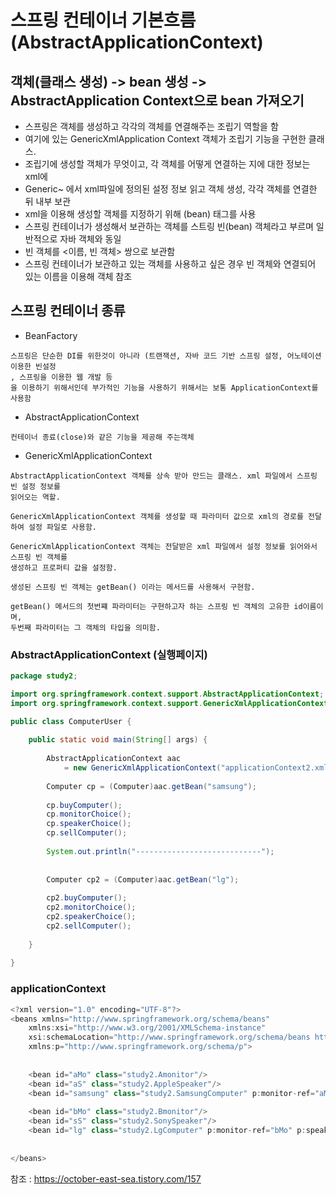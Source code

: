# 스프링 컨테이너 기본흐름(AbstractApplicationContext)

## 객체(클래스 생성) -> bean 생성 -> AbstractApplication Context으로 bean 가져오기

- 스프링은 객체를 생성하고 각각의 객체를 연결해주는 조립기 역할을 함
- 여기에 있는 GenericXmlApplication Context 객체가 조립기 기능을 구현한 클래스.
- 조립기에 생성할 객체가 무엇이고, 각 객체를 어떻게 연결하는 지에 대한 정보는 xml에
- Generic~ 에서 xml파일에 정의된 설정 정보 읽고 객체 생성, 각각 객체를 연결한 뒤 내부 보관
- xml을 이용해 생성할 객체를 지정하기 위해 (bean) 태그를 사용
- 스프링 컨테이너가 생성해서 보관하는 객체를 스트링 빈(bean) 객체라고 부르며 일반적으로 자바 객체와 동일
- 빈 객체를 <이름, 빈 객체> 쌍으로 보관함
- 스프링 컨테이너가 보관하고 있는 객체를 사용하고 싶은 경우 빈 객체와 연결되어 있는 이름을 이용해 객체 참조

## 스프링 컨테이너 종류

- BeanFactory
```
스프링은 단순한 DI를 위한것이 아니라 (트랜잭션, 자바 코드 기반 스프링 설정, 어노테이션 이용한 빈설정
, 스프링을 이용한 웹 개발 등
을 이용하기 위해서인데 부가적인 기능을 사용하기 위해서는 보통 ApplicationContext를 사용함	
```
- AbstractApplicationContext
```
컨테이너 종료(close)와 같은 기능을 제공해 주는객체
```

- GenericXmlApplicationContext
```
AbstractApplicationContext 객체를 상속 받아 만드는 클래스. xml 파일에서 스프링 빈 설정 정보를 
읽어오는 역할.

GenericXmlApplicationContext 객체를 생성할 때 파라미터 값으로 xml의 경로를 전달하여 설정 파일로 사용함.

GenericXmlApplicationContext 객체는 전달받은 xml 파일에서 설정 정보를 읽어와서 스프링 빈 객체를
생성하고 프로퍼티 값을 설정함.

생성된 스프링 빈 객체는 getBean() 이라는 메서드를 사용해서 구현함.

getBean() 메서드의 첫번쨰 파라미터는 구현하고자 하는 스프링 빈 객체의 고유한 id이름이며,
두번째 파라미터는 그 객체의 타입을 의미함.
```

### AbstractApplicationContext (실행페이지)
```java
package study2;

import org.springframework.context.support.AbstractApplicationContext;
import org.springframework.context.support.GenericXmlApplicationContext;

public class ComputerUser {
	
	public static void main(String[] args) {
		
		AbstractApplicationContext aac
			= new GenericXmlApplicationContext("applicationContext2.xml");
		
		Computer cp = (Computer)aac.getBean("samsung");
		
		cp.buyComputer();
		cp.monitorChoice();
		cp.speakerChoice();
		cp.sellComputer();
		
		System.out.println("----------------------------");
		
		
		Computer cp2 = (Computer)aac.getBean("lg");
		
		cp2.buyComputer();
		cp2.monitorChoice();
		cp2.speakerChoice();
		cp2.sellComputer();
		
	}
	
}
```

### applicationContext
```java
<?xml version="1.0" encoding="UTF-8"?>
<beans xmlns="http://www.springframework.org/schema/beans"
	xmlns:xsi="http://www.w3.org/2001/XMLSchema-instance"
	xsi:schemaLocation="http://www.springframework.org/schema/beans http://www.springframework.org/schema/beans/spring-beans.xsd"
	xmlns:p="http://www.springframework.org/schema/p">
	
	
	<bean id="aMo" class="study2.Amonitor"/>
	<bean id="aS" class="study2.AppleSpeaker"/>	
	<bean id="samsung" class="study2.SamsungComputer" p:monitor-ref="aMo" p:speaker-ref="aS"/>
	
	<bean id="bMo" class="study2.Bmonitor"/>
	<bean id="sS" class="study2.SonySpeaker"/>	
	<bean id="lg" class="study2.LgComputer" p:monitor-ref="bMo" p:speaker-ref="sS"/>
	
	
</beans>

```






참조 : https://october-east-sea.tistory.com/157

